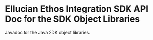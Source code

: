 # Ellucian Ethos Integration SDK API Doc for the SDK Object Libraries

Javadoc for the Java SDK object libraries.
